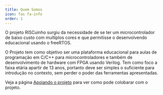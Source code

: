 ```yaml
---
title: Quem Somos
icon: fas fa-info
order: 1
---
```


O projeto RISCuinho surgiu da necessidade de se ter um microcontrolador de baixo custo com multiplos cores e que permitisse o desenvolvendo educacional usando o freeRTOS.

O Projeto tem como objetivo ser uma plataforma educacional para aulas de programação em C/C++ para microcontroladores e também de desenvolvimento de hardware com FPGA usando Verilog. Tem como foco a faixa etária apartir de 13 anos, portanto deve ser simples o suficiente para introdução no contexto, sem perder o poder das ferramentas apresentadas.

Veja a página [Apoiando o projeto](/apoiadores/) para ver como pode colobarar com o projeto.

